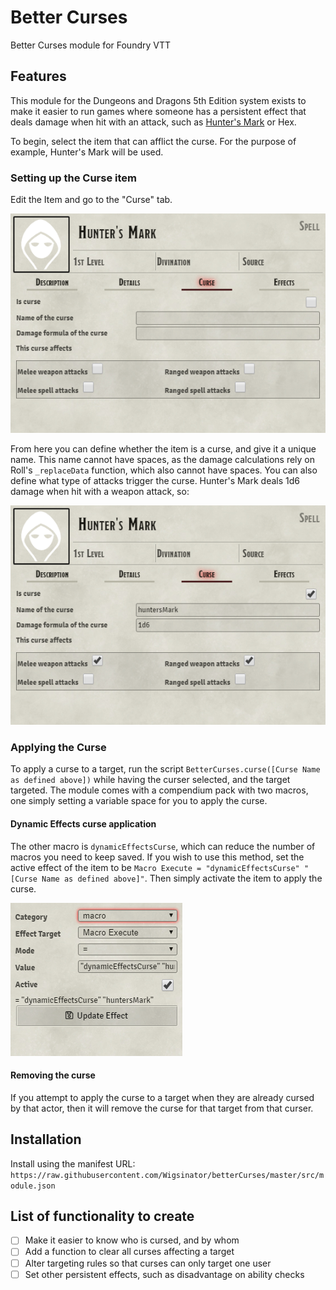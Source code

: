 # Better Curses
Better Curses module for Foundry VTT

## Features

This module for the Dungeons and Dragons 5th Edition system exists to make it easier to run games where someone has a persistent effect that deals damage when hit with an attack, such as [Hunter's Mark](https://www.dndbeyond.com/spells/hunters-mark) or Hex.

To begin, select the item that can afflict the curse. For the purpose of example, Hunter's Mark will be used.

### Setting up the Curse item

Edit the Item and go to the "Curse" tab.

![Blank Curse tab on Hunter's Mark item](./img/blankCurseTab.png)

From here you can define whether the item is a curse, and give it a unique name. This name cannot have spaces, as the damage calculations rely on Roll's `_replaceData` function, which also cannot have spaces. You can also define what type of attacks trigger the curse.
Hunter's Mark deals 1d6 damage when hit with a weapon attack, so:

![Filled Curse tab on Hunter's Mark item](./img/filledCurseTab.png)

### Applying the Curse

To apply a curse to a target, run the script `BetterCurses.curse([Curse Name as defined above])` while having the curser selected, and the target targeted.
The module comes with a compendium pack with two macros, one simply setting a variable space for you to apply the curse.

#### Dynamic Effects curse application

The other macro is `dynamicEffectsCurse`, which can reduce the number of macros you need to keep saved. If you wish to use this method, set the active effect of the item to be `Macro Execute = "dynamicEffectsCurse" "[Curse Name as defined above]"`. Then simply activate the item to apply the curse.

![Dynamic Effects setup](./img/dynamiceffectsMacroSetup.png)

#### Removing the curse

If you attempt to apply the curse to a target when they are already cursed by that actor, then it will remove the curse for that target from that curser.

## Installation

Install using the manifest URL: `https://raw.githubusercontent.com/Wigsinator/betterCurses/master/src/module.json`

## List of functionality to create

- [ ] Make it easier to know who is cursed, and by whom
- [ ] Add a function to clear all curses affecting a target
- [ ] Alter targeting rules so that curses can only target one user
- [ ] Set other persistent effects, such as disadvantage on ability checks